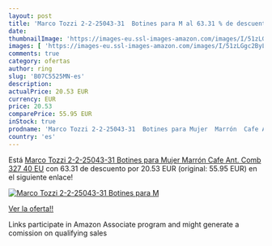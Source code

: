 ```yaml
---
layout: post
title: 'Marco Tozzi 2-2-25043-31  Botines para M al 63.31 % de descuento'
date: 
thumbnailImage: 'https://images-eu.ssl-images-amazon.com/images/I/51zLGgc2ByL._SL200_.jpg'
images: [ 'https://images-eu.ssl-images-amazon.com/images/I/51zLGgc2ByL._SL200_.jpg' ]
comments: true
category: ofertas
author: ring
slug: 'B07C5525MN-es'
description:
actualPrice: 20.53 EUR
currency: EUR
price: 20.53
comparePrice: 55.95 EUR
inStock: true
prodname: 'Marco Tozzi 2-2-25043-31  Botines para Mujer  Marrón  Cafe Ant. Comb 327   40 EU'
country: 'es'
---
```


Está [Marco Tozzi 2-2-25043-31  Botines para Mujer  Marrón  Cafe Ant. Comb 327   40 EU](https://www.amazon.es/dp/B07C5525MN/?tag=tolees-21) con 63.31 de descuento por 20.53 EUR (original: 55.95 EUR) en el siguiente enlace!

[![Marco Tozzi 2-2-25043-31  Botines para M](https://images-eu.ssl-images-amazon.com/images/I/51zLGgc2ByL._SL200_.jpg)](https://www.amazon.es/dp/B07C5525MN/?tag=tolees-21)

[Ver la oferta!!](https://www.amazon.es/dp/B07C5525MN/?tag=tolees-21)

Links participate in Amazon Associate program and might generate a comission on qualifying sales


